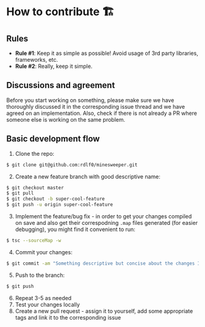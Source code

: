 # How to contribute 🏗

## Rules
- **Rule #1**: Keep it as simple as possible! Avoid usage of 3rd party libraries, frameworks, etc.
- **Rule #2**: Really, keep it simple.

## Discussions and agreement
Before you start working on something, please make sure we have thoroughly discussed it in the corresponding issue thread and we have agreed on an implementation. Also, check if there is not already a PR where someone else is working on the same problem.

## Basic development flow
1. Clone the repo:
```sh
$ git clone git@github.com:rdlf0/minesweeper.git
```
2. Create a new feature branch with good descriptive name:
```sh
$ git checkout master
$ git pull
$ git checkout -b super-cool-feature
$ git push -u origin super-cool-feature
```
3. Implement the feature/bug fix - in order to get your changes compiled on save and also get their correspodning `.map` files generated (for easier debugging), you might find it convenient to run:
```sh
$ tsc --sourceMap -w
```
4. Commit your changes:
```sh
$ git commit -am "Something descriptive but concise about the changes I made"
```
5. Push to the branch:
```sh
$ git push
```
6. Repeat 3-5 as needed
7. Test your changes locally
8. Create a new pull request - assign it to yourself, add some appropriate tags and link it to the corresponding issue
